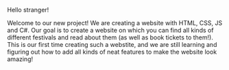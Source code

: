 Hello stranger!

Welcome to our new project! We are creating a website with HTML, CSS, JS and C#. Our goal is to create a website on which you can find all kinds of different festivals
and read about them (as well as book tickets to them!). This is our first time creating such a webstite, and we are still learning and figuring out how to add all kinds of
neat features to make the website look amazing!
